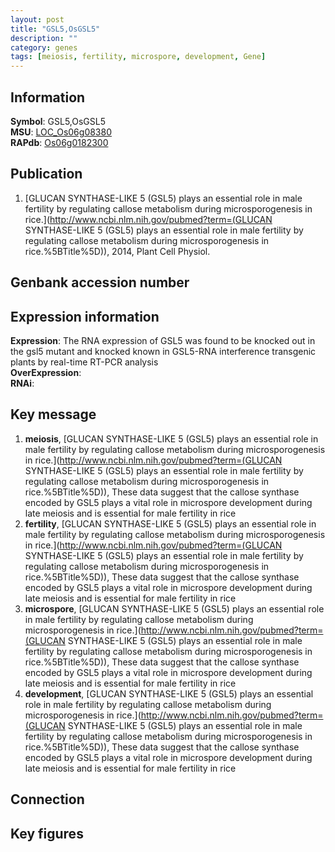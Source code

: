 ```yaml
---
layout: post
title: "GSL5,OsGSL5"
description: ""
category: genes
tags: [meiosis, fertility, microspore, development, Gene]
---
```


## Information
__Symbol__: GSL5,OsGSL5  
__MSU__: [LOC_Os06g08380](http://rice.plantbiology.msu.edu/cgi-bin/ORF_infopage.cgi?orf=LOC_Os06g08380)  
__RAPdb__: [Os06g0182300](http://rapdb.dna.affrc.go.jp/viewer/gbrowse_details/irgsp1?name=Os06g0182300)  

## Publication
1. [GLUCAN SYNTHASE-LIKE 5 (GSL5) plays an essential role in male fertility by regulating callose metabolism during microsporogenesis in rice.](http://www.ncbi.nlm.nih.gov/pubmed?term=(GLUCAN SYNTHASE-LIKE 5 (GSL5) plays an essential role in male fertility by regulating callose metabolism during microsporogenesis in rice.%5BTitle%5D)), 2014, Plant Cell Physiol.

## Genbank accession number

## Expression information
__Expression__: The RNA expression of GSL5 was found to be knocked out in the gsl5 mutant and knocked known in GSL5-RNA interference transgenic plants by real-time RT-PCR analysis  
__OverExpression__:  
__RNAi__:  

## Key message
1. __meiosis__, [GLUCAN SYNTHASE-LIKE 5 (GSL5) plays an essential role in male fertility by regulating callose metabolism during microsporogenesis in rice.](http://www.ncbi.nlm.nih.gov/pubmed?term=(GLUCAN SYNTHASE-LIKE 5 (GSL5) plays an essential role in male fertility by regulating callose metabolism during microsporogenesis in rice.%5BTitle%5D)),  These data suggest that the callose synthase encoded by GSL5 plays a vital role in microspore development during late meiosis and is essential for male fertility in rice
2. __fertility__, [GLUCAN SYNTHASE-LIKE 5 (GSL5) plays an essential role in male fertility by regulating callose metabolism during microsporogenesis in rice.](http://www.ncbi.nlm.nih.gov/pubmed?term=(GLUCAN SYNTHASE-LIKE 5 (GSL5) plays an essential role in male fertility by regulating callose metabolism during microsporogenesis in rice.%5BTitle%5D)),  These data suggest that the callose synthase encoded by GSL5 plays a vital role in microspore development during late meiosis and is essential for male fertility in rice
3. __microspore__, [GLUCAN SYNTHASE-LIKE 5 (GSL5) plays an essential role in male fertility by regulating callose metabolism during microsporogenesis in rice.](http://www.ncbi.nlm.nih.gov/pubmed?term=(GLUCAN SYNTHASE-LIKE 5 (GSL5) plays an essential role in male fertility by regulating callose metabolism during microsporogenesis in rice.%5BTitle%5D)),  These data suggest that the callose synthase encoded by GSL5 plays a vital role in microspore development during late meiosis and is essential for male fertility in rice
4. __development__, [GLUCAN SYNTHASE-LIKE 5 (GSL5) plays an essential role in male fertility by regulating callose metabolism during microsporogenesis in rice.](http://www.ncbi.nlm.nih.gov/pubmed?term=(GLUCAN SYNTHASE-LIKE 5 (GSL5) plays an essential role in male fertility by regulating callose metabolism during microsporogenesis in rice.%5BTitle%5D)),  These data suggest that the callose synthase encoded by GSL5 plays a vital role in microspore development during late meiosis and is essential for male fertility in rice

## Connection

## Key figures


